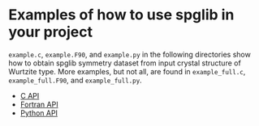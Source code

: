 # Examples of how to use spglib in your project

`example.c`, `example.F90`, and `example.py` in the following directories show
how to obtain spglib symmetry dataset from input crystal structure of Wurtzite
type. More examples, but not all, are found in `example_full.c`,
`example_full.F90`, and `example_full.py`.

- [C API](c_api/README.md)
- [Fortran API](fortran_api/README.md)
- [Python API](python_api/README.md)
